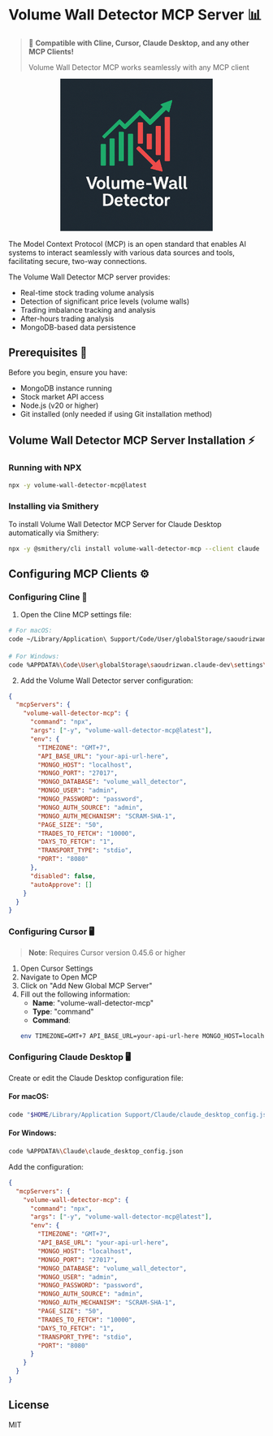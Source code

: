 # Volume Wall Detector MCP Server 📊

> 🔌 **Compatible with Cline, Cursor, Claude Desktop, and any other MCP Clients!**
> 
> Volume Wall Detector MCP works seamlessly with any MCP client

<p align="center">
  <img src="vld-logo.png" width="300" alt="VLD Logo">
</p>

The Model Context Protocol (MCP) is an open standard that enables AI systems to interact seamlessly with various data sources and tools, facilitating secure, two-way connections.

The Volume Wall Detector MCP server provides:

* Real-time stock trading volume analysis
* Detection of significant price levels (volume walls)
* Trading imbalance tracking and analysis
* After-hours trading analysis
* MongoDB-based data persistence

## Prerequisites 🔧

Before you begin, ensure you have:

* MongoDB instance running
* Stock market API access
* Node.js (v20 or higher)
* Git installed (only needed if using Git installation method)

## Volume Wall Detector MCP Server Installation ⚡

### Running with NPX

```bash
npx -y volume-wall-detector-mcp@latest
```

### Installing via Smithery

To install Volume Wall Detector MCP Server for Claude Desktop automatically via Smithery:

```bash
npx -y @smithery/cli install volume-wall-detector-mcp --client claude
```

## Configuring MCP Clients ⚙️

### Configuring Cline 🤖

1. Open the Cline MCP settings file:
```bash
# For macOS:
code ~/Library/Application\ Support/Code/User/globalStorage/saoudrizwan.claude-dev/settings/cline_mcp_settings.json

# For Windows:
code %APPDATA%\Code\User\globalStorage\saoudrizwan.claude-dev\settings\cline_mcp_settings.json
```

2. Add the Volume Wall Detector server configuration:
```json
{
  "mcpServers": {
    "volume-wall-detector-mcp": {
      "command": "npx",
      "args": ["-y", "volume-wall-detector-mcp@latest"],
      "env": {
        "TIMEZONE": "GMT+7",
        "API_BASE_URL": "your-api-url-here",
        "MONGO_HOST": "localhost",
        "MONGO_PORT": "27017",
        "MONGO_DATABASE": "volume_wall_detector",
        "MONGO_USER": "admin",
        "MONGO_PASSWORD": "password",
        "MONGO_AUTH_SOURCE": "admin",
        "MONGO_AUTH_MECHANISM": "SCRAM-SHA-1",
        "PAGE_SIZE": "50",
        "TRADES_TO_FETCH": "10000",
        "DAYS_TO_FETCH": "1",
        "TRANSPORT_TYPE": "stdio",
        "PORT": "8080"
      },
      "disabled": false,
      "autoApprove": []
    }
  }
}
```

### Configuring Cursor 🖥️

> **Note**: Requires Cursor version 0.45.6 or higher

1. Open Cursor Settings
2. Navigate to Open MCP
3. Click on "Add New Global MCP Server"
4. Fill out the following information:
   * **Name**: "volume-wall-detector-mcp"
   * **Type**: "command"
   * **Command**:
   ```bash
   env TIMEZONE=GMT+7 API_BASE_URL=your-api-url-here MONGO_HOST=localhost MONGO_PORT=27017 MONGO_DATABASE=volume_wall_detector MONGO_USER=admin MONGO_PASSWORD=password MONGO_AUTH_SOURCE=admin MONGO_AUTH_MECHANISM=SCRAM-SHA-1 PAGE_SIZE=50 TRADES_TO_FETCH=10000 DAYS_TO_FETCH=1 npx -y volume-wall-detector-mcp@latest
   ```

### Configuring Claude Desktop 🖥️

Create or edit the Claude Desktop configuration file:

#### For macOS:
```bash
code "$HOME/Library/Application Support/Claude/claude_desktop_config.json"
```

#### For Windows:
```bash
code %APPDATA%\Claude\claude_desktop_config.json
```

Add the configuration:
```json
{
  "mcpServers": {
    "volume-wall-detector-mcp": {
      "command": "npx",
      "args": ["-y", "volume-wall-detector-mcp@latest"],
      "env": {
        "TIMEZONE": "GMT+7",
        "API_BASE_URL": "your-api-url-here",
        "MONGO_HOST": "localhost",
        "MONGO_PORT": "27017",
        "MONGO_DATABASE": "volume_wall_detector",
        "MONGO_USER": "admin",
        "MONGO_PASSWORD": "password",
        "MONGO_AUTH_SOURCE": "admin",
        "MONGO_AUTH_MECHANISM": "SCRAM-SHA-1",
        "PAGE_SIZE": "50",
        "TRADES_TO_FETCH": "10000",
        "DAYS_TO_FETCH": "1",
        "TRANSPORT_TYPE": "stdio",
        "PORT": "8080"
      }
    }
  }
}
```

## License

MIT 